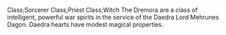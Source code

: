 Class;Sorcerer Class;Priest Class;Witch
The Dremora are a class of intelligent, powerful war spirits in the service of the Daedra Lord Mehrunes Dagon. Daedra hearts have modest magical properties.